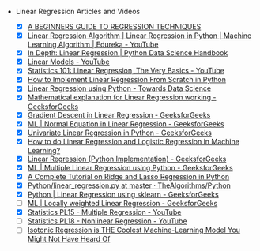 * Linear Regression Articles and Videos

  * [x] [A BEGINNERS GUIDE TO REGRESSION TECHNIQUES](https://analyticsindiamag.com/a-beginners-guide-to-regression-techniques/)
  * [x] [Linear Regression Algorithm | Linear Regression in Python | Machine Learning Algorithm | Edureka - YouTube](https://www.youtube.com/watch?v=E5RjzSK0fvY)
  * [x] [In Depth: Linear Regression | Python Data Science Handbook](https://jakevdp.github.io/PythonDataScienceHandbook/05.06-linear-regression.html)
  * [x] [Linear Models - YouTube](https://www.youtube.com/playlist?list=PLblh5JKOoLUIzaEkCLIUxQFjPIlapw8nU)
  * [x] [Statistics 101: Linear Regression, The Very Basics - YouTube](https://www.youtube.com/watch?v=ZkjP5RJLQF4&list=PLIeGtxpvyG-LoKUpV0fSY8BGKIMIdmfCi&index=1)
  * [x] [How to Implement Linear Regression From Scratch in Python](https://machinelearningmastery.com/implement-linear-regression-stochastic-gradient-descent-scratch-python/)
  * [x] [Linear Regression using Python - Towards Data Science](https://towardsdatascience.com/linear-regression-using-python-b136c91bf0a2)
  * [x] [Mathematical explanation for Linear Regression working - GeeksforGeeks](https://www.geeksforgeeks.org/mathematical-explanation-for-linear-regression-working/)
  * [x] [Gradient Descent in Linear Regression - GeeksforGeeks](https://www.geeksforgeeks.org/gradient-descent-in-linear-regression/)
  * [x] [ML | Normal Equation in Linear Regression - GeeksforGeeks](https://www.geeksforgeeks.org/ml-normal-equation-in-linear-regression/)
  * [x] [Univariate Linear Regression in Python - GeeksforGeeks](https://www.geeksforgeeks.org/univariate-linear-regression-in-python/)
  * [x] [How to do Linear Regression and Logistic Regression in Machine Learning?](https://mlfromscratch.com/machine-learning-introduction-8-linear-regression-and-logistic-regression/#/)
  * [x] [Linear Regression (Python Implementation) - GeeksforGeeks](https://www.geeksforgeeks.org/linear-regression-python-implementation/)
  * [x] [ML | Multiple Linear Regression using Python - GeeksforGeeks](https://www.geeksforgeeks.org/ml-multiple-linear-regression-using-python/)
  * [x] [A Complete Tutorial on Ridge and Lasso Regression in Python](https://www.analyticsvidhya.com/blog/2016/01/complete-tutorial-ridge-lasso-regression-python/)
  * [x] [Python/linear_regression.py at master · TheAlgorithms/Python](https://github.com/TheAlgorithms/Python/blob/master/machine_learning/linear_regression.py)
  * [x] [Python | Linear Regression using sklearn - GeeksforGeeks](https://www.geeksforgeeks.org/python-linear-regression-using-sklearn/)
  * [ ] [ML | Locally weighted Linear Regression - GeeksforGeeks](https://www.geeksforgeeks.org/ml-locally-weighted-linear-regression/)
  * [x] [Statistics PL15 - Multiple Regression - YouTube](https://www.youtube.com/playlist?list=PLIeGtxpvyG-IqjoU8IiF0Yu1WtxNq_4z-)
  * [ ] [Statistics PL18 - Nonlinear Regression - YouTube](https://www.youtube.com/playlist?list=PLIeGtxpvyG-KE0M1r5cjbC_7Q_dVlKVq4)
  * [ ] [Isotonic Regression is THE Coolest Machine-Learning Model You Might Not Have Heard Of](https://towardsdatascience.com/isotonic-regression-is-the-coolest-machine-learning-model-you-might-not-have-heard-of-3ce14afc6d1e)
